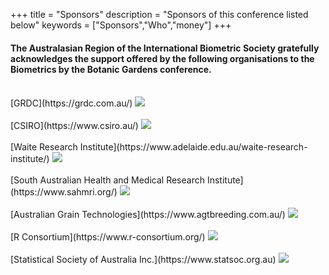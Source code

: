 +++
title = "Sponsors"
description = "Sponsors of this conference listed below"
keywords = ["Sponsors","Who","money"]
+++



<h4 class="sponsors-text">
The Australasian Region of the International Biometric Society gratefully acknowledges the support offered by the following organisations to the Biometrics by the Botanic Gardens conference.</h4>
<br>

<span class="sponsors-text">
[GRDC](https://grdc.com.au/) 
</span>  

<a href="https://grdc.com.au/">
<img style="float: center;" src="/img/sponsors/GRDCLogoStacked_RGB.png", class="sponsors">
</a>

<br>
<br>

<span class="sponsors-text">
[CSIRO](https://www.csiro.au/)
</span>  

<a href="https://www.csiro.au/">
<img style="float: center;" src="/img/sponsors/CSIRO_Logo.png", class="sponsors-smaller">
</a>
<br>
<br>

<span class="sponsors-text">
[Waite Research Institute](https://www.adelaide.edu.au/waite-research-institute/)
</span>  

<a href="https://www.adelaide.edu.au/waite-research-institute/">
<img style="float: center;" src="/img/sponsors/UoA_WRI_logo_horiz.png", class="sponsors">
</a>
<br>
<br>

<span class="sponsors-text">
[South Australian Health and Medical Research Institute](https://www.sahmri.org/)
</span>  

<a href="https://www.sahmri.org/">
<img style="float: center;" src="/img/sponsors/SAHMRI logo.png", class="sponsors">
</a>
<br>
<br>

<span class="sponsors-text">
[Australian Grain Technologies](https://www.agtbreeding.com.au/)
</span>  

<a href="https://www.agtbreeding.com.au/">
<img style="float: center;" src="/img/sponsors/AGT.png", class="sponsors">
</a>
<br>
<br>

<span class="sponsors-text">
[R Consortium](https://www.r-consortium.org/)
</span>  

<a href="https://www.r-consortium.org/">
<img style="float: center;" src="/img/sponsors/RConsortium_Vertical_Pantone.png", class="sponsors-smaller">

</a>
<br>
<br>

<span class="sponsors-text">
[Statistical Society of Australia Inc.](https://www.statsoc.org.au)
</span>  

<a href="https://www.statsoc.org.au">
<img style="float: center;" src="/img/sponsors/SSA.png", class="sponsors-smaller">
</a>
<br>
<br>

